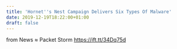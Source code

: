 ```yaml
---
title: 'Hornet''s Nest Campaign Delivers Six Types Of Malware'
date: 2019-12-19T18:22:00+01:00
draft: false
---
```


  
  
from News ≈ Packet Storm https://ift.tt/34Dq75d